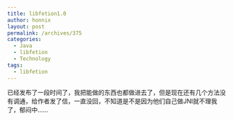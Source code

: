 ```yaml
---
title: libfetion1.0
author: honnix
layout: post
permalink: /archives/375
categories:
  - Java
  - libfetion
  - Technology
tags:
  - libfetion
---
```

已经发布了一段时间了，我把能做的东西也都做进去了，但是现在还有几个方法没有调通，给作者发了信，一直没回，不知道是不是因为他们自己做JNI就不理我了，郁闷中……